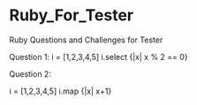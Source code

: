 # Ruby_For_Tester
Ruby Questions and Challenges for Tester


Question 1:
i = [1,2,3,4,5]
i.select {|x| x % 2 == 0}


Question 2:

i = [1,2,3,4,5]
i.map {|x| x+1}


